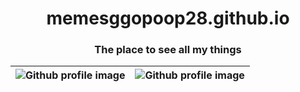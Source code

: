 <h1 align="center">memesggopoop28.github.io</h1>
<h3 align="center">The place to see all my things</h3>

|![Github profile image](https://avatars.githubusercontent.com/u/108966506?v=4)|![Github profile image](https://avatars.githubusercontent.com/u/108966506?v=4)|
|-|-|
